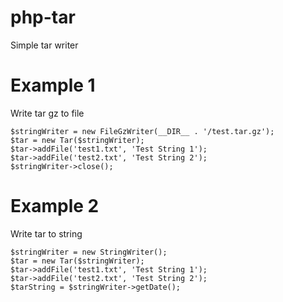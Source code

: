 # php-tarSimple tar writer# Example 1Write tar gz to file    $stringWriter = new FileGzWriter(__DIR__ . '/test.tar.gz');    $tar = new Tar($stringWriter);    $tar->addFile('test1.txt', 'Test String 1');    $tar->addFile('test2.txt', 'Test String 2');    $stringWriter->close();# Example 2Write tar to string    $stringWriter = new StringWriter();    $tar = new Tar($stringWriter);    $tar->addFile('test1.txt', 'Test String 1');    $tar->addFile('test2.txt', 'Test String 2');    $tarString = $stringWriter->getDate();